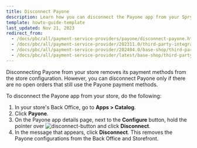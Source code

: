 ```yaml
---
title: Disconnect Payone
description: Learn how you can disconnect the Payone app from your Spryker shop using Spryker App Composition platform.
template: howto-guide-template
last_updated: Nov 21, 2023
redirect_from:
  - /docs/pbc/all/payment-service-providers/payone/disconnect-payone.html
  - /docs/pbc/all/payment-service-provider/202311.0/third-party-integrations/payone/integration-in-the-back-office/disconnect-payone.html
  - /docs/pbc/all/payment-service-provider/202404.0/base-shop/third-party-integrations/payone/integration-in-the-back-office/disconnect-payone.html
  - /docs/pbc/all/payment-service-provider/latest/base-shop/third-party-integrations/payone/app-composition-platform-integration/disconnect-payone.html
---
```


Disconnecting Payone from your store removes its payment methods from the store configuration. However, you can disconnect Payone only if there are no open orders that still use the Payone payment methods.

To disconnect the Payone app from your store, do the following:
1. In your store's Back Office, go to **Apps&nbsp;<span aria-label="and then">></span> Catalog**.
2. Click **Payone**.
3. On the Payone app details page, next to the **Configure** button, hold the pointer over <span class="inline-img">![disconnect-button](https://spryker.s3.eu-central-1.amazonaws.com/docs/aop/user/apps/bazzarvoice/disconnect-button.png)</span> and click **Disconnect**.
4. In the message that appears, click **Disconnect**. This removes the Payone configurations from the Back Office and Storefront.
